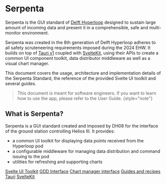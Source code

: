 # Serpenta

Serpenta is the GUI standard of [Delft Hyperloop](https://www.delfthyperloop.nl/) designed to sustain large amount of 
incoming data and present it in a comprehensible, safe and multi-monitor environment. 

Serpenta was created in the 8th generation of Delft Hyperloop adheres to all safety scruteneering requirements imposed 
during the 2024 EHW. It builds on top of [Tauri v1](https://tauri.app/) coupled with [SvelteKit](https://kit.svelte.dev/),
using their APIs to create a common UI component toolkit, data distributor middleware as well as a visual chart manager.

This document covers the usage, architecture and implementation details of the Serpenta Standard, the reference of the
provided Svelte UI toolkit and several guides. 

> This document is meant for software engineers. 
> If you want to learn how to use the app, please refer to the User Guide.
> {style="note"}

## What is Serpenta?

Serpenta is a <tooltip term="GUI standard">GUI standard</tooltip> created and imposed by DH08 for the interface of the 
ground station controlling Helios III. It provides:
- a common UI toolkit for displaying data points received from the Hyperloop pod
- a configurable middleware for managing data distribution and command issuing to the pod
- utilities for refreshing and supporting charts

<seealso>
    <category ref="related">
        <a href="UI-Toolkit.md">Svelte UI Toolkit</a>
        <a href="Grand-Data-Distributor.md">GDD Interface</a>
        <a href="Chart-Manager.md">Chart manager interface</a>
        <a href="Guides.md">Guides and recipes</a>
    </category>
    <category ref="external">
        <a href="https://tauri.app/">Tauri</a>
        <a href="https://kit.svelte.dev/">SvelteKit</a>
    </category>
</seealso>